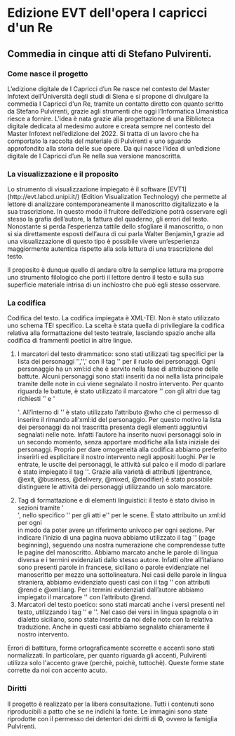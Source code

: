 <h1>Edizione EVT dell'opera I capricci d'un Re</h1>
<h2>Commedia in cinque atti di Stefano Pulvirenti.</h2>

<h3>Come nasce il progetto</h3>
<p>L’edizione digitale de I Capricci d’un Re nasce nel contesto del Master Infotext dell’Università degli studi di Siena e si propone di divulgare la commedia I Capricci d'un Re, tramite un contatto diretto con quanto scritto da Stefano Pulvirenti, grazie agli strumenti che oggi l’Informatica Umanistica riesce a fornire.
L’idea è nata grazie alla progettazione di una Biblioteca digitale dedicata al medesimo autore e creata sempre nel contesto del Master Infotext nell’edizione del 2022. Si tratta di un lavoro che ha comportato la raccolta del materiale di Pulvirenti e uno sguardo approfondito alla storia delle sue opere. Da qui nasce l’idea di un’edizione digitale de I Capricci d’un Re nella sua versione manoscritta.</p>

<h3>La visualizzazione e il proposito</h3>
<p>Lo strumento di visualizzazione impiegato è il software [EVT1](http://evt.labcd.unipi.it/) (Edition Visualization Technology) che permette al lettore di analizzare contemporaneamente il manoscritto digitalizzato e la sua trascrizione. In questo modo il fruitore dell’edizione potrà osservare egli stesso la grafia dell’autore, la fattura del quaderno, gli errori del testo. Nonostante si perda l’esperienza tattile dello sfogliare il manoscritto, o non si sia direttamente esposti dell’aura di cui parla Walter Benjamin,1 grazie ad una visualizzazione di questo tipo è possibile vivere un’esperienza maggiormente autentica rispetto alla sola lettura di una trascrizione del testo.</p>
<p>Il proposito è dunque quello di andare oltre la semplice lettura ma proporre uno strumento filologico che porti il lettore dentro il testo e sulla sua superficie materiale intrisa di un inchiostro che può egli stesso osservare.</p>


<h3>La codifica</h3>

<p>Codifica del testo. La codifica impiegata è XML-TEI. Non è stato utilizzato uno schema TEI specifico. La scelta è stata quella di privilegiare la codifica relativa alla formattazione del testo teatrale, lasciando spazio anche alla codifica di frammenti poetici in altre lingue.</p>
<ol>
<li>I marcatori del testo drammatico: sono stati utilizzati tag specifici per la lista dei personaggi '<castList>','<castItem>',<castGroup>' con il tag '<roleDesc>' per il ruolo dei personaggi. Ogni personaggio ha un xml:id che è servito nella fase di attribuzione delle battute. Alcuni personaggi sono stati inseriti da noi nella lista principale tramite delle note in cui viene segnalato il nostro intervento.
Per quanto riguarda le battute, è stato utilizzato il marcatore '<sp>' con gli altri due tag richiesti '<speaker>' e '<p>'. All’interno di '<sp>' è stato utilizzato l’attributo @who che ci permesso di inserire il rimando all’xml:id del personaggio. Per questo motivo la lista dei personaggi da noi trascritta presenta degli elementi aggiuntivi segnalati nelle note. Infatti l’autore ha inserito nuovi personaggi solo in un secondo momento, senza apportare modifiche alla lista iniziale dei personaggi. Proprio per dare omogeneità alla codifica abbiamo preferito inserirli ed esplicitare il nostro intervento negli appositi luoghi.
Per le entrate, le uscite dei personaggi, le attività sul palco e il modo di parlare è stato impiegato il tag '<stage>'. Grazie alla varietà di attributi (@entrance, @exit, @business, @delivery, @mixed, @modifier) è stato possibile distinguere le attività dei personaggi utilizzando un solo marcatore.</li>
<li>Tag di formattazione e di elementi linguistici: il testo è stato diviso in sezioni tramite '<div>', nello specifico '<div1>' per gli atti e'<div2>' per le scene. È stato attribuito un xml:id per ogni <div> in modo da poter avere un riferimento univoco per ogni sezione. Per indicare l'inizio di una pagina nuova abbiamo utilizzato il tag '<pb>' (page beginning), seguendo una nostra numerazione che comprendesse tutte le pagine del manoscritto.
Abbiamo marcato anche le parole di lingua diversa e i termini evidenziati dallo stesso autore. Infatti oltre all’italiano sono presenti parole in francese, siciliano o parole evidenziate nel manoscritto per mezzo una sottolineatura. Nei casi delle parole in lingua straniera, abbiamo evidenziato questi casi con il tag '<foreign>' con attributi @rend e @xml:lang. Per i termini evidenziati dall’autore abbiamo impiegato il marcatore '<hi>' con l’attributo @rend.</li>
<li>Marcatori del testo poetico: sono stati marcati anche i versi presenti nel testo, utilizzando i tag '<lg>' e '<l>'. Nel caso dei versi in lingua spagnola o in dialetto siciliano, sono state inserite da noi delle note con la relativa traduzione. Anche in questi casi abbiamo segnalato chiaramente il nostro intervento.</li>
</ol>

<p>Errori di battitura, forme ortograficamente scorrette e accenti sono stati normalizzati. In particolare, per quanto riguarda gli accenti, Pulvirenti utilizza solo l'accento grave (perchè, poichè, tuttochè). Queste forme state corrette da noi con accento acuto.</p>

<h3>Diritti</h3>
<p>Il progetto è realizzato per la libera consultazione. Tutti i contenuti sono riproducibili a patto che se ne indichi la fonte. Le immagini sono state riprodotte con il permesso dei detentori dei diritti di ©, ovvero la famiglia Pulvirenti.</p>
